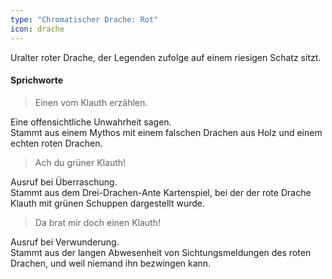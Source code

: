 ```yaml
---
type: "Chromatischer Drache: Rot"
icon: drache
---
```


Uralter roter Drache, der Legenden zufolge auf einem riesigen Schatz sitzt.

#### Sprichworte

> Einen vom Klauth erzählen.

Eine offensichtliche Unwahrheit sagen.<br />
Stammt aus einem Mythos mit einem falschen Drachen aus Holz und einem echten roten Drachen.

> Ach du grüner Klauth!

Ausruf bei Überraschung.<br />
Stammt aus dem Drei-Drachen-Ante Kartenspiel, bei der der rote Drache Klauth mit grünen Schuppen dargestellt wurde.

> Da brat mir doch einen Klauth!

Ausruf bei Verwunderung.<br />
Stammt aus der langen Abwesenheit von Sichtungsmeldungen des roten Drachen, und weil niemand ihn bezwingen kann.

